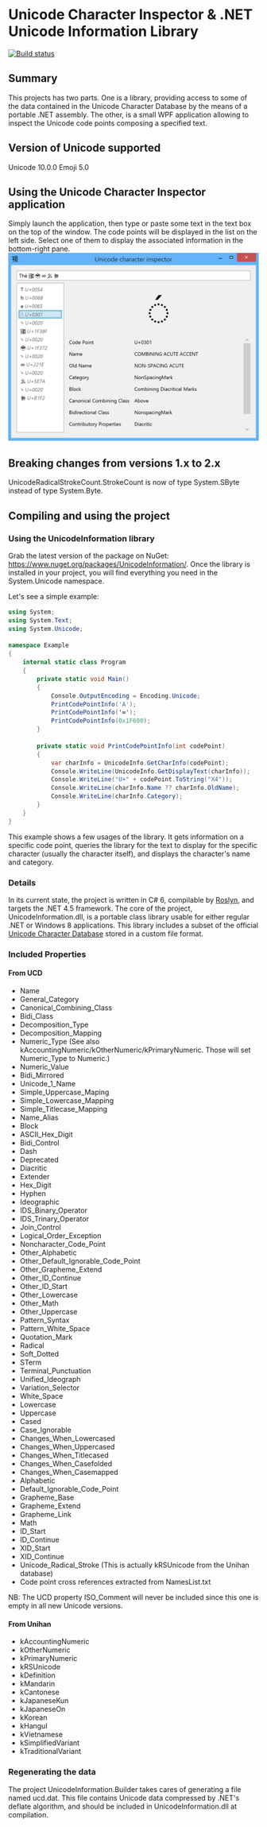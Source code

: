 ﻿Unicode Character Inspector & .NET Unicode Information Library
==============================================================

[![Build status](https://ci.appveyor.com/api/projects/status/github/GoldenCrystal/NetUnicodeInfo?branch=master&svg=true)](https://ci.appveyor.com/project/GoldenCrystal/netunicodeinfo/branch/master)

Summary
-------
This projects has two parts.
One is a library, providing access to some of the data contained in the Unicode Character Database by the means of a portable .NET assembly.
The other, is a small WPF application allowing to inspect the Unicode code points composing a specified text.

Version of Unicode supported
----------------------------
Unicode 10.0.0
Emoji 5.0

Using the Unicode Character Inspector application
-------------------------------------------------
Simply launch the application, then type or paste some text in the text box on the top of the window.
The code points will be displayed in the list on the left side. Select one of them to display the associated information in the bottom-right pane.
![Screenshot of Unicode Character Inspector](docs/uci-00.png)

Breaking changes from versions 1.x to 2.x
-----------------------------------------
UnicodeRadicalStrokeCount.StrokeCount is now of type System.SByte instead of type System.Byte.

Compiling and using the project
-------------------------------
### Using the UnicodeInformation library
Grab the latest version of the package on NuGet: https://www.nuget.org/packages/UnicodeInformation/.
Once the library is installed in your project, you will find everything you need in the System.Unicode namespace.

Let's see a simple example:

```csharp
using System;
using System.Text;
using System.Unicode;

namespace Example
{
	internal static class Program
	{
		private static void Main()
		{
			Console.OutputEncoding = Encoding.Unicode;
			PrintCodePointInfo('A');
			PrintCodePointInfo('∞');
			PrintCodePointInfo(0x1F600);
		}

		private static void PrintCodePointInfo(int codePoint)
		{
			var charInfo = UnicodeInfo.GetCharInfo(codePoint);
			Console.WriteLine(UnicodeInfo.GetDisplayText(charInfo));
			Console.WriteLine("U+" + codePoint.ToString("X4"));
			Console.WriteLine(charInfo.Name ?? charInfo.OldName);
			Console.WriteLine(charInfo.Category);
		}
	}
}
```
This example shows a few usages of the library. It gets information on a specific code point, queries the library for the text to display for the specific character (usually the character itself), and displays the character's name and category.

### Details
In its current state, the project is written in C# 6, compilable by [Roslyn](http://roslyn.codeplex.com/), and targets the .NET 4.5 framework.
The core of the project, UnicodeInformation.dll, is a portable class library usable for either regular .NET or Windows 8 applications.
This library includes a subset of the official [Unicode Character Database](http://www.unicode.org/Public/UCD/latest/) stored in a custom file format.

### Included Properties
#### From UCD
* Name
* General_Category
* Canonical_Combining_Class
* Bidi_Class
* Decomposition_Type
* Decomposition_Mapping
* Numeric_Type (See also kAccountingNumeric/kOtherNumeric/kPrimaryNumeric. Those will set Numeric_Type to Numeric.)
* Numeric_Value
* Bidi_Mirrored
* Unicode_1_Name
* Simple_Uppercase_Maping
* Simple_Lowercase_Mapping
* Simple_Titlecase_Mapping
* Name_Alias
* Block
* ASCII_Hex_Digit
* Bidi_Control
* Dash
* Deprecated
* Diacritic
* Extender
* Hex_Digit
* Hyphen
* Ideographic
* IDS_Binary_Operator
* IDS_Trinary_Operator
* Join_Control
* Logical_Order_Exception
* Noncharacter_Code_Point
* Other_Alphabetic
* Other_Default_Ignorable_Code_Point
* Other_Grapheme_Extend
* Other_ID_Continue
* Other_ID_Start
* Other_Lowercase
* Other_Math
* Other_Uppercase
* Pattern_Syntax
* Pattern_White_Space
* Quotation_Mark
* Radical
* Soft_Dotted
* STerm
* Terminal_Punctuation
* Unified_Ideograph
* Variation_Selector
* White_Space
* Lowercase
* Uppercase
* Cased
* Case_Ignorable
* Changes_When_Lowercased
* Changes_When_Uppercased
* Changes_When_Titlecased
* Changes_When_Casefolded
* Changes_When_Casemapped
* Alphabetic
* Default_Ignorable_Code_Point
* Grapheme_Base
* Grapheme_Extend
* Grapheme_Link
* Math
* ID_Start
* ID_Continue
* XID_Start
* XID_Continue
* Unicode_Radical_Stroke (This is actually kRSUnicode from the Unihan database)
* Code point cross references extracted from NamesList.txt

NB: The UCD property ISO_Comment will never be included since this one is empty in all new Unicode versions.

#### From Unihan
* kAccountingNumeric
* kOtherNumeric
* kPrimaryNumeric
* kRSUnicode
* kDefinition
* kMandarin
* kCantonese
* kJapaneseKun
* kJapaneseOn
* kKorean
* kHangul
* kVietnamese
* kSimplifiedVariant
* kTraditionalVariant

### Regenerating  the data
The project UnicodeInformation.Builder takes cares of generating a file named ucd.dat. This file contains Unicode data compressed by .NET's deflate algorithm, and should be included in UnicodeInformation.dll at compilation.
